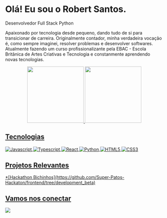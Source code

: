 <h1>Olá! Eu sou o Robert Santos.</h1>
<p>Desenvolvedor Full Stack Python</p>
<p>Apaixonado por tecnologia desde pequeno, dando tudo de si para transicionar de carreira. Originalmente contador, minha verdadeira vocação é, como sempre imaginei, resolver problemas e desenvolver softwares. <br> Atualmente fazendo um curso profissionalizante pela EBAC - Escola Britânica de Artes Criativas e Tecnologia e constanmente aprendendo novas tecnologias.</p>

<div align="center">
  <a href="https://github.com/RO-HSA">
  <img height="180em" src="https://github-readme-stats.vercel.app/api?username=RO-HSA&show_icons=true&theme=dark&include_all_commits=true&count_private=true"/>
  <img height="180em" src="https://github-readme-stats.vercel.app/api/top-langs/?username=RO-HSA&layout=compact&langs_count=7&theme=dark"/>
</div>

<h2>Tecnologias</h2>
<div style="display: inline_block">
  <img align="center" alt="Javascript" src="https://img.shields.io/badge/JavaScript-F7DF1E?style=for-the-badge&logo=javascript&logoColor=black">
  <img align="center" alt="Typescript" src="https://img.shields.io/badge/TypeScript-007ACC?style=for-the-badge&logo=typescript&logoColor=white">
  <img align="center" alt="React" src="https://img.shields.io/badge/React-61DAFB?style=for-the-badge&logo=react&logoColor=black">
  <img align="center" alt="Python" src="https://img.shields.io/badge/Python-3776AB?style=for-the-badge&logo=python&logoColor=white">
  <img align="center" alt="HTML5" src="https://img.shields.io/badge/HTML5-E34F26?style=for-the-badge&logo=html5&logoColor=white">
  <img align="center" alt="CSS3" src="https://img.shields.io/badge/CSS3-1572B6?style=for-the-badge&logo=css3&logoColor=white">
</div>

<h2>Projetos Relevantes</h2>
<div style="display: inline_block">
  *[Hackathon Bichinhos](https://github.com/Super-Patos-Hackaton/frontend/tree/development_beta)
</div>  
<h2>Vamos nos conectar</h2>  
<div>
  <a href="https://www.linkedin.com/in/robert-da-hora-santos-6a747116a/" target="_blank"><img src="https://img.shields.io/badge/-LinkedIn-%230077B5?style=for-the-badge&logo=linkedin&logoColor=white" target="_blank"></a> 
</div>
